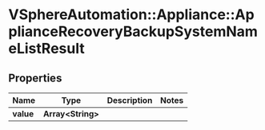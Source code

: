 # VSphereAutomation::Appliance::ApplianceRecoveryBackupSystemNameListResult

## Properties
Name | Type | Description | Notes
------------ | ------------- | ------------- | -------------
**value** | **Array&lt;String&gt;** |  | 


